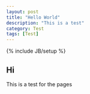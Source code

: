 ```yaml
---
layout: post
title: "Hello World"
description: "This is a test"
category: Test
tags: [Test]
---
```

{% include JB/setup %}



## Hi

This is a test for the pages